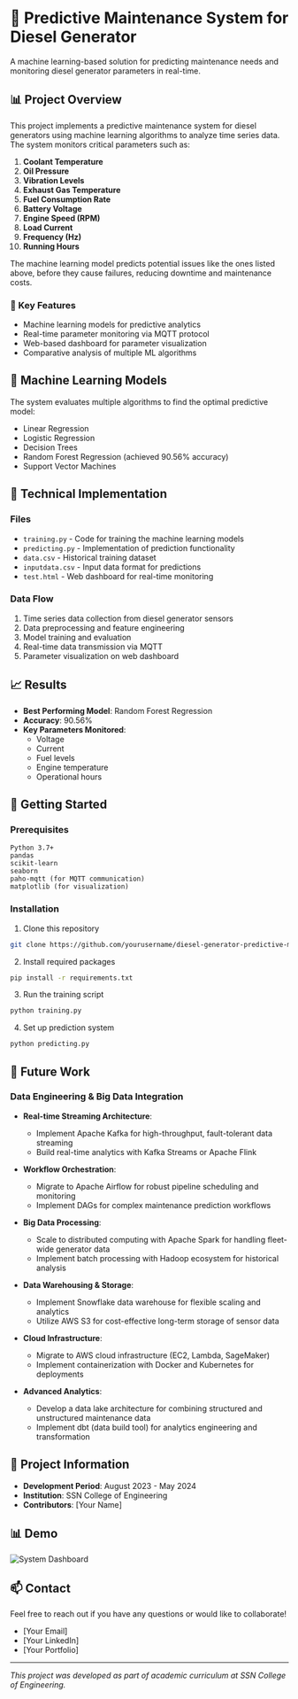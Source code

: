 # 🔌 Predictive Maintenance System for Diesel Generator

A machine learning-based solution for predicting maintenance needs and monitoring diesel generator parameters in real-time.

## 📊 Project Overview

This project implements a predictive maintenance system for diesel generators using machine learning algorithms to analyze time series data. The system monitors critical parameters 
such as:

1. **Coolant Temperature**  
2. **Oil Pressure**  
3. **Vibration Levels**  
4. **Exhaust Gas Temperature**  
5. **Fuel Consumption Rate**  
6. **Battery Voltage**  
7. **Engine Speed (RPM)**  
8. **Load Current**  
9. **Frequency (Hz)**  
10. **Running Hours**

The machine learning model predicts potential issues like the ones listed above, before they cause failures, reducing downtime and maintenance costs.

### 🎯 Key Features
- Machine learning models for predictive analytics
- Real-time parameter monitoring via MQTT protocol
- Web-based dashboard for parameter visualization
- Comparative analysis of multiple ML algorithms

## 🧠 Machine Learning Models

The system evaluates multiple algorithms to find the optimal predictive model:
- Linear Regression
- Logistic Regression
- Decision Trees
- Random Forest Regression (achieved 90.56% accuracy)
- Support Vector Machines

## 🔧 Technical Implementation

### Files
- `training.py` - Code for training the machine learning models
- `predicting.py` - Implementation of prediction functionality
- `data.csv` - Historical training dataset
- `inputdata.csv` - Input data format for predictions
- `test.html` - Web dashboard for real-time monitoring

### Data Flow
1. Time series data collection from diesel generator sensors
2. Data preprocessing and feature engineering
3. Model training and evaluation
4. Real-time data transmission via MQTT
5. Parameter visualization on web dashboard

## 📈 Results

- **Best Performing Model**: Random Forest Regression
- **Accuracy**: 90.56%
- **Key Parameters Monitored**:
  - Voltage
  - Current
  - Fuel levels
  - Engine temperature
  - Operational hours

## 🚀 Getting Started

### Prerequisites
```
Python 3.7+
pandas
scikit-learn
seaborn
paho-mqtt (for MQTT communication)
matplotlib (for visualization)
```

### Installation
1. Clone this repository
```bash
git clone https://github.com/yourusername/diesel-generator-predictive-maintenance.git
```

2. Install required packages
```bash
pip install -r requirements.txt
```

3. Run the training script
```bash
python training.py
```

4. Set up prediction system
```bash
python predicting.py
```

## 🔮 Future Work

### Data Engineering & Big Data Integration
- **Real-time Streaming Architecture**:
  - Implement Apache Kafka for high-throughput, fault-tolerant data streaming
  - Build real-time analytics with Kafka Streams or Apache Flink

- **Workflow Orchestration**:
  - Migrate to Apache Airflow for robust pipeline scheduling and monitoring
  - Implement DAGs for complex maintenance prediction workflows

- **Big Data Processing**:
  - Scale to distributed computing with Apache Spark for handling fleet-wide generator data
  - Implement batch processing with Hadoop ecosystem for historical analysis

- **Data Warehousing & Storage**:
  - Implement Snowflake data warehouse for flexible scaling and analytics
  - Utilize AWS S3 for cost-effective long-term storage of sensor data

- **Cloud Infrastructure**:
  - Migrate to AWS cloud infrastructure (EC2, Lambda, SageMaker)
  - Implement containerization with Docker and Kubernetes for deployments

- **Advanced Analytics**:
  - Develop a data lake architecture for combining structured and unstructured maintenance data
  - Implement dbt (data build tool) for analytics engineering and transformation


## 📝 Project Information

- **Development Period**: August 2023 - May 2024
- **Institution**: SSN College of Engineering
- **Contributors**: [Your Name]

## 📊 Demo

![System Dashboard](https://via.placeholder.com/800x400?text=Dashboard+Screenshot)

## 📫 Contact

Feel free to reach out if you have any questions or would like to collaborate!

- [Your Email]
- [Your LinkedIn]
- [Your Portfolio]

---

*This project was developed as part of academic curriculum at SSN College of Engineering.*
